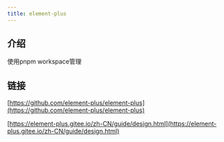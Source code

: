 ```yaml
---
title: element-plus
---
```


## 介绍

使用pnpm workspace管理

## 链接

[https://github.com/element-plus/element-plus](https://github.com/element-plus/element-plus)

[https://element-plus.gitee.io/zh-CN/guide/design.html](https://element-plus.gitee.io/zh-CN/guide/design.html)

